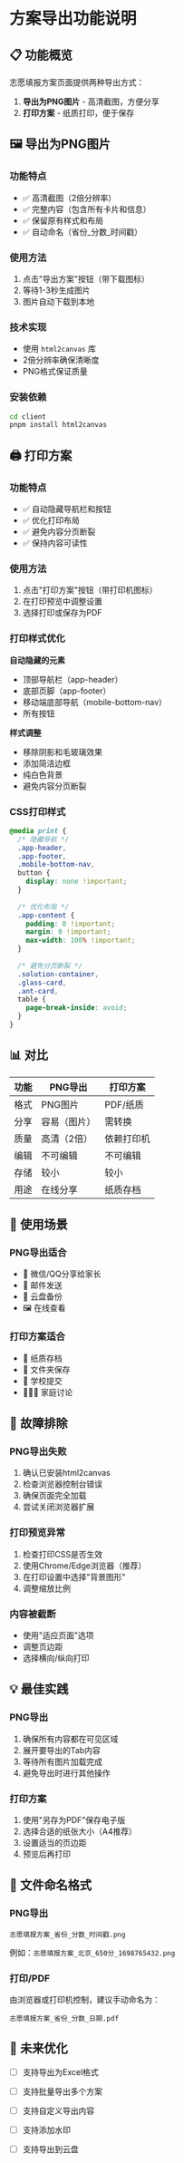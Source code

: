 # 方案导出功能说明

## 📋 功能概览

志愿填报方案页面提供两种导出方式：

1. **导出为PNG图片** - 高清截图，方便分享
2. **打印方案** - 纸质打印，便于保存

## 🖼️ 导出为PNG图片

### 功能特点
- ✅ 高清截图（2倍分辨率）
- ✅ 完整内容（包含所有卡片和信息）
- ✅ 保留原有样式和布局
- ✅ 自动命名（省份_分数_时间戳）

### 使用方法
1. 点击"导出方案"按钮（带下载图标）
2. 等待1-3秒生成图片
3. 图片自动下载到本地

### 技术实现
- 使用 `html2canvas` 库
- 2倍分辨率确保清晰度
- PNG格式保证质量

### 安装依赖
```bash
cd client
pnpm install html2canvas
```

## 🖨️ 打印方案

### 功能特点
- ✅ 自动隐藏导航栏和按钮
- ✅ 优化打印布局
- ✅ 避免内容分页断裂
- ✅ 保持内容可读性

### 使用方法
1. 点击"打印方案"按钮（带打印机图标）
2. 在打印预览中调整设置
3. 选择打印或保存为PDF

### 打印样式优化

**自动隐藏的元素**
- 顶部导航栏（app-header）
- 底部页脚（app-footer）
- 移动端底部导航（mobile-bottom-nav）
- 所有按钮

**样式调整**
- 移除阴影和毛玻璃效果
- 添加简洁边框
- 纯白色背景
- 避免内容分页断裂

### CSS打印样式

```css
@media print {
  /* 隐藏导航 */
  .app-header,
  .app-footer,
  .mobile-bottom-nav,
  button {
    display: none !important;
  }
  
  /* 优化布局 */
  .app-content {
    padding: 0 !important;
    margin: 0 !important;
    max-width: 100% !important;
  }
  
  /* 避免分页断裂 */
  .solution-container,
  .glass-card,
  .ant-card,
  table {
    page-break-inside: avoid;
  }
}
```

## 📊 对比

| 功能 | PNG导出 | 打印方案 |
|------|---------|----------|
| 格式 | PNG图片 | PDF/纸质 |
| 分享 | 容易（图片） | 需转换 |
| 质量 | 高清（2倍） | 依赖打印机 |
| 编辑 | 不可编辑 | 不可编辑 |
| 存储 | 较小 | 较小 |
| 用途 | 在线分享 | 纸质存档 |

## 🎯 使用场景

### PNG导出适合
- 📱 微信/QQ分享给家长
- 📧 邮件发送
- 💾 云盘备份
- 🖼️ 在线查看

### 打印方案适合
- 📑 纸质存档
- 📁 文件夹保存
- 🏫 学校提交
- 👨‍👩‍👧 家庭讨论

## 🔧 故障排除

### PNG导出失败
1. 确认已安装html2canvas
2. 检查浏览器控制台错误
3. 确保页面完全加载
4. 尝试关闭浏览器扩展

### 打印预览异常
1. 检查打印CSS是否生效
2. 使用Chrome/Edge浏览器（推荐）
3. 在打印设置中选择"背景图形"
4. 调整缩放比例

### 内容被截断
- 使用"适应页面"选项
- 调整页边距
- 选择横向/纵向打印

## 💡 最佳实践

### PNG导出
1. 确保所有内容都在可见区域
2. 展开要导出的Tab内容
3. 等待所有图片加载完成
4. 避免导出时进行其他操作

### 打印方案
1. 使用"另存为PDF"保存电子版
2. 选择合适的纸张大小（A4推荐）
3. 设置适当的页边距
4. 预览后再打印

## 📝 文件命名格式

### PNG导出
```
志愿填报方案_省份_分数_时间戳.png
```
例如：`志愿填报方案_北京_650分_1698765432.png`

### 打印/PDF
由浏览器或打印机控制，建议手动命名为：
```
志愿填报方案_省份_分数_日期.pdf
```

## 🚀 未来优化

- [ ] 支持导出为Excel格式
- [ ] 支持批量导出多个方案
- [ ] 支持自定义导出内容
- [ ] 支持添加水印
- [ ] 支持导出到云盘

